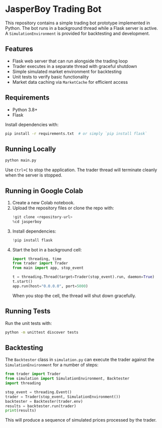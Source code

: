 # JasperBoy Trading Bot

This repository contains a simple trading bot prototype implemented in Python. The bot runs in a background thread while a Flask server is active. A `SimulationEnvironment` is provided for backtesting and development.

## Features

- Flask web server that can run alongside the trading loop
- Trader executes in a separate thread with graceful shutdown
- Simple simulated market environment for backtesting
- Unit tests to verify basic functionality
- Market data caching via `MarketCache` for efficient access

## Requirements

- Python 3.8+
- Flask

Install dependencies with:

```bash
pip install -r requirements.txt  # or simply `pip install flask`
```

## Running Locally

```bash
python main.py
```
Use `Ctrl+C` to stop the application. The trader thread will terminate cleanly when the server is stopped.

## Running in Google Colab

1. Create a new Colab notebook.
2. Upload the repository files or clone the repo with:
   ```python
   !git clone <repository-url>
   %cd jasperboy
   ```
3. Install dependencies:
   ```python
   !pip install flask
   ```
4. Start the bot in a background cell:
   ```python
   import threading, time
   from trader import Trader
   from main import app, stop_event

   t = threading.Thread(target=Trader(stop_event).run, daemon=True)
   t.start()
   app.run(host="0.0.0.0", port=5000)
   ```
   When you stop the cell, the thread will shut down gracefully.

## Running Tests

Run the unit tests with:

```bash
python -m unittest discover tests
```

## Backtesting

The `Backtester` class in `simulation.py` can execute the trader against the `SimulationEnvironment` for a number of steps:

```python
from trader import Trader
from simulation import SimulationEnvironment, Backtester
import threading

stop_event = threading.Event()
trader = Trader(stop_event, SimulationEnvironment())
backtester = Backtester(trader.env)
results = backtester.run(trader)
print(results)
```

This will produce a sequence of simulated prices processed by the trader.
